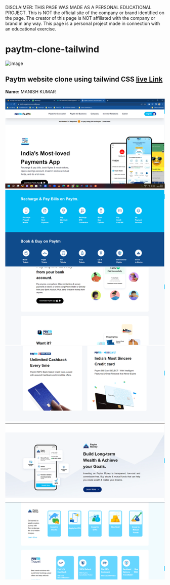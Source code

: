 DISCLAIMER: THIS PAGE WAS MADE AS A PERSONAL EDUCATIONAL PROJECT. This is NOT the official site of the company or brand identified on the page. The creator of this page is NOT affiliated with the company or brand in any way. This page is a personal project made in connection with an educational exercise.


# paytm-clone-tailwind
![image](https://img.shields.io/badge/tailwind-paytm-blue)


## Paytm website clone using tailwind CSS  [live Link](https://shopifyclone-tailwin.netlify.app/)

**Name:**   MANISH KUMAR




![image](https://github.com/Krishna12345825/paytm-clone-tailwind/blob/main/images/img.png)
![image](https://github.com/Krishna12345825/paytm-clone-tailwind/blob/main/images/img2.png)
![image](https://github.com/Krishna12345825/paytm-clone-tailwind/blob/main/images/img3.png)
![image](https://github.com/Krishna12345825/paytm-clone-tailwind/blob/main/images/img4.png)
![image](https://github.com/Krishna12345825/paytm-clone-tailwind/blob/main/images/img5.png)
![image](https://github.com/Krishna12345825/paytm-clone-tailwind/blob/main/images/img6.png)
